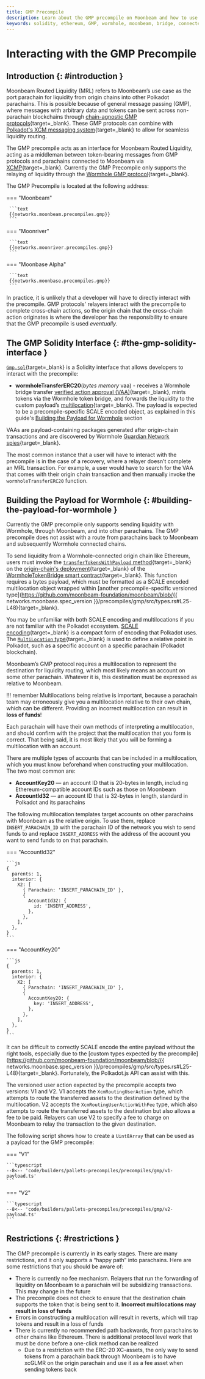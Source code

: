 ```yaml
---
title: GMP Precompile
description: Learn about the GMP precompile on Moonbeam and how to use it with the Moonbeam Routed Liquidity program provided by bridges like Wormhole.
keywords: solidity, ethereum, GMP, wormhole, moonbeam, bridge, connected, contracts, MRL
---
```


# Interacting with the GMP Precompile

## Introduction {: #introduction }

Moonbeam Routed Liquidity (MRL) refers to Moonbeam’s use case as the port parachain for liquidity from origin chains into other Polkadot parachains. This is possible because of general message passing (GMP), where messages with arbitrary data and tokens can be sent across non-parachain blockchains through [chain-agnostic GMP protocols](/builders/interoperability/protocols){target=\_blank}. These GMP protocols can combine with [Polkadot's XCM messaging system](/builders/interoperability/xcm/overview){target=\_blank} to allow for seamless liquidity routing.  

The GMP precompile acts as an interface for Moonbeam Routed Liquidity, acting as a middleman between token-bearing messages from GMP protocols and parachains connected to Moonbeam via [XCMP](/builders/interoperability/xcm/overview/#xcm-transport-protocols){target=\_blank}. Currently the GMP Precompile only supports the relaying of liquidity through the [Wormhole GMP protocol](/builders/interoperability/protocols/wormhole){target=\_blank}.  

The GMP Precompile is located at the following address:  

=== "Moonbeam"

     ```text
     {{networks.moonbeam.precompiles.gmp}}
     ```

=== "Moonriver"

     ```text
     {{networks.moonriver.precompiles.gmp}}
     ```

=== "Moonbase Alpha"

     ```text
     {{networks.moonbase.precompiles.gmp}}
     ```

In practice, it is unlikely that a developer will have to directly interact with the precompile. GMP protocols' relayers interact with the precompile to complete cross-chain actions, so the origin chain that the cross-chain action originates is where the developer has the responsibility to ensure that the GMP precompile is used *eventually*.  

## The GMP Solidity Interface {: #the-gmp-solidity-interface }

[`Gmp.sol`](https://github.com/moonbeam-foundation/moonbeam/blob/master/precompiles/gmp/Gmp.sol){target=\_blank} is a Solidity interface that allows developers to interact with the precompile:  

- **wormholeTransferERC20**(*bytes memory* vaa) - receives a Wormhole bridge transfer [verified action approval (VAA)](https://docs.wormhole.com/wormhole/explore-wormhole/vaa){target=\_blank}, mints tokens via the Wormhole token bridge, and forwards the liquidity to the custom payload’s [multilocation](/builders/interoperability/xcm/core-concepts/multilocations){target=\_blank}. The payload is expected to be a precompile-specific SCALE encoded object, as explained in this guide's [Building the Payload for Wormhole](#building-the-payload-for-wormhole) section

VAAs are payload-containing packages generated after origin-chain transactions and are discovered by Wormhole [Guardian Network spies](https://docs.wormhole.com/wormhole/explore-wormhole/guardian){target=\_blank}.

The most common instance that a user will have to interact with the precompile is in the case of a recovery, where a relayer doesn’t complete an MRL transaction. For example, a user would have to search for the VAA that comes with their origin chain transaction and then manually invoke the `wormholeTransferERC20` function.

## Building the Payload for Wormhole {: #building-the-payload-for-wormhole }

Currently the GMP precompile only supports sending liquidity with Wormhole, through Moonbeam, and into other parachains. The GMP precompile does not assist with a route from parachains back to Moonbeam and subsequently Wormhole connected chains.  

To send liquidity from a Wormhole-connected origin chain like Ethereum, users must invoke the [`transferTokensWithPayload` method](https://docs.wormhole.com/wormhole/explore-wormhole/vaa#token--message){target=\_blank} on the [origin-chain's deployment](https://docs.wormhole.com/wormhole/explore-wormhole/core-contracts#token-bridge){target=\_blank} of the [WormholeTokenBridge smart contract](https://github.com/wormhole-foundation/wormhole/blob/main/ethereum/contracts/bridge/interfaces/ITokenBridge.sol){target=\_blank}. This function requires a bytes payload, which must be formatted as a SCALE encoded multilocation object wrapped within [another precompile-specific versioned type](https://github.com/moonbeam-foundation/moonbeam/blob/{{ networks.moonbase.spec_version }}/precompiles/gmp/src/types.rs#L25-L48){target=\_blank}.

You may be unfamiliar with both SCALE encoding and multilocations if you are not familiar with the Polkadot ecosystem. [SCALE encoding](https://docs.substrate.io/reference/scale-codec/){target=\_blank} is a compact form of encoding that Polkadot uses. The [`MultiLocation` type](https://wiki.polkadot.network/docs/learn-xcvm){target=\_blank} is used to define a relative point in Polkadot, such as a specific account on a specific parachain (Polkadot blockchain).  

Moonbeam’s GMP protocol requires a multilocation to represent the destination for liquidity routing, which most likely means an account on some other parachain. Whatever it is, this destination must be expressed as relative to Moonbeam.  

!!! remember
    Multilocations being relative is important, because a parachain team may erroneously give you a multilocation relative to their own chain, which can be different. Providing an incorrect multilocation can result in **loss of funds**!

Each parachain will have their own methods of interpreting a multilocation, and should confirm with the project that the multilocation that you form is correct. That being said, it is most likely that you will be forming a multilocation with an account.

There are multiple types of accounts that can be included in a multilocation, which you must know beforehand when constructing your multilocation. The two most common are:

- **AccountKey20** — an account ID that is 20-bytes in length, including Ethereum-compatible account IDs such as those on Moonbeam
- **AccountId32** — an account ID that is 32-bytes in length, standard in Polkadot and its parachains

The following multilocation templates target accounts on other parachains with Moonbeam as the relative origin. To use them, replace `INSERT_PARACHAIN_ID` with the parachain ID of the network you wish to send funds to and replace `INSERT_ADDRESS` with the address of the account you want to send funds to on that parachain.  

=== "AccountId32"

    ```js
    {
      parents: 1,
      interior: {
        X2: [
          { Parachain: 'INSERT_PARACHAIN_ID' },
          {
            AccountId32: {
              id: 'INSERT_ADDRESS',
            },
          },
        ],
      },
    }
    ```

=== "AccountKey20"

    ```js
    {
      parents: 1,
      interior: {
        X2: [
          { Parachain: 'INSERT_PARACHAIN_ID' },
          {
            AccountKey20: {
              key: 'INSERT_ADDRESS',
            },
          },
        ],
      },
    }
    ```

It can be difficult to correctly SCALE encode the entire payload without the right tools, especially due to the [custom types expected by the precompile](https://github.com/moonbeam-foundation/moonbeam/blob/{{ networks.moonbase.spec_version }}/precompiles/gmp/src/types.rs#L25-L48){target=\_blank}. Fortunately, the Polkadot.js API can assist with this.

The versioned user action expected by the precompile accepts two versions: V1 and V2. V1 accepts the `XcmRoutingUserAction` type, which attempts to route the transferred assets to the destination defined by the multilocation. V2 accepts the `XcmRoutingUserActionWithFee` type, which also attempts to route the transferred assets to the destination but also allows a fee to be paid. Relayers can use V2 to specify a fee to charge on Moonbeam to relay the transaction to the given destination.

The following script shows how to create a `Uint8Array` that can be used as a payload for the GMP precompile:  

=== "V1"

    ```typescript
    --8<-- 'code/builders/pallets-precompiles/precompiles/gmp/v1-payload.ts'
    ```

=== "V2"

    ```typescript
    --8<-- 'code/builders/pallets-precompiles/precompiles/gmp/v2-payload.ts'
    ```

## Restrictions {: #restrictions }

The GMP precompile is currently in its early stages. There are many restrictions, and it only supports a “happy path” into parachains. Here are some restrictions that you should be aware of:

- There is currently no fee mechanism. Relayers that run the forwarding of liquidity on Moonbeam to a parachain will be subsidizing transactions. This may change in the future
- The precompile does not check to ensure that the destination chain supports the token that is being sent to it. **Incorrect multilocations may result in loss of funds**
- Errors in constructing a multilocation will result in reverts, which will trap tokens and result in a loss of funds
- There is currently no recommended path backwards, from parachains to other chains like Ethereum. There is additional protocol level work that must be done before a one-click method can be realized
  - Due to a restriction with the ERC-20 XC-assets, the only way to send tokens from a parachain back through Moonbeam is to have xcGLMR on the origin parachain and use it as a fee asset when sending tokens back  
